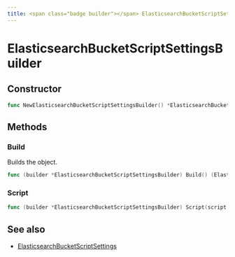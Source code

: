 ```yaml
---
title: <span class="badge builder"></span> ElasticsearchBucketScriptSettingsBuilder
---
```

# <span class="badge builder"></span> ElasticsearchBucketScriptSettingsBuilder

## Constructor

```go
func NewElasticsearchBucketScriptSettingsBuilder() *ElasticsearchBucketScriptSettingsBuilder
```
## Methods

### <span class="badge object-method"></span> Build

Builds the object.

```go
func (builder *ElasticsearchBucketScriptSettingsBuilder) Build() (ElasticsearchBucketScriptSettings, error)
```

### <span class="badge object-method"></span> Script

```go
func (builder *ElasticsearchBucketScriptSettingsBuilder) Script(script cog.Builder[elasticsearch.InlineScript]) *ElasticsearchBucketScriptSettingsBuilder
```

## See also

 * <span class="badge object-type-struct"></span> [ElasticsearchBucketScriptSettings](./object-ElasticsearchBucketScriptSettings.md)
